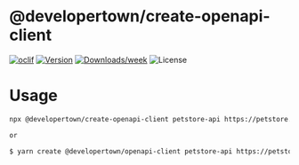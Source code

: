 # @developertown/create-openapi-client

[![oclif](https://img.shields.io/badge/cli-oclif-brightgreen.svg)](https://oclif.io)
[![Version](https://img.shields.io/npm/v/@developertown/create-openapi-client.svg)](https://npmjs.org/package/@developertown/create-openapi-client)
[![Downloads/week](https://img.shields.io/npm/dw/@developertown/create-openapi-client.svg)](https://npmjs.org/package/@developertown/create-openapi-client)
![License](https://img.shields.io/npm/l/@developertown/create-openapi-client)

# Usage

```sh
npx @developertown/create-openapi-client petstore-api https://petstore.swagger.io/v2/swagger.json

or

$ yarn create @developertown/openapi-client petstore-api https://petstore.swagger.io/v2/swagger.json
```
